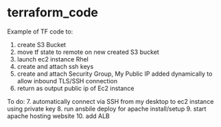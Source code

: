 # terraform_code
Example of TF code to:
1. create S3 Bucket
2. move tf state to remote on new created S3 bucket
3. launch ec2 instance Rhel
4. create and attach ssh keys
5. create and attach Security Group, My Public IP added dynamically to allow inbound TLS/SSH connection
6. return as output public ip of Ec2 instance 

To do:
7. automatically connect via SSH from my desktop to ec2 instance using private key
8. run ansbile deploy for apache install/setup 
9. start apache hosting website
10. add ALB
